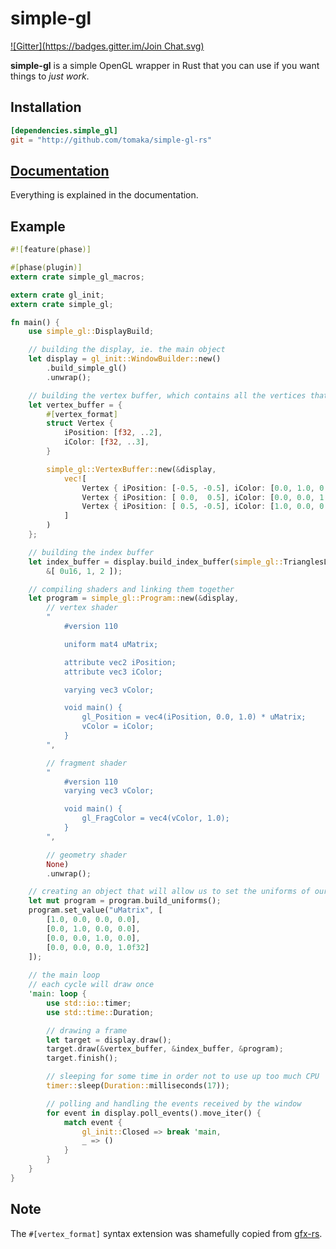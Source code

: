 # simple-gl
[![Gitter](https://badges.gitter.im/Join Chat.svg)](https://gitter.im/tomaka/simple-gl-rs?utm_source=badge&utm_medium=badge&utm_campaign=pr-badge)

**simple-gl** is a simple OpenGL wrapper in Rust that you can use if you want things to *just work*.

## Installation

```toml
[dependencies.simple_gl]
git = "http://github.com/tomaka/simple-gl-rs"
```

## [Documentation](http://rust-ci.org/tomaka/simple-gl-rs/doc/simple_gl/index.html)

Everything is explained in the documentation.

## Example

```rust
#![feature(phase)]

#[phase(plugin)]
extern crate simple_gl_macros;

extern crate gl_init;
extern crate simple_gl;

fn main() {
    use simple_gl::DisplayBuild;

    // building the display, ie. the main object
    let display = gl_init::WindowBuilder::new()
        .build_simple_gl()
        .unwrap();

    // building the vertex buffer, which contains all the vertices that we will draw
    let vertex_buffer = {
        #[vertex_format]
        struct Vertex {
            iPosition: [f32, ..2],
            iColor: [f32, ..3],
        }

        simple_gl::VertexBuffer::new(&display, 
            vec![
                Vertex { iPosition: [-0.5, -0.5], iColor: [0.0, 1.0, 0.0] },
                Vertex { iPosition: [ 0.0,  0.5], iColor: [0.0, 0.0, 1.0] },
                Vertex { iPosition: [ 0.5, -0.5], iColor: [1.0, 0.0, 0.0] },
            ]
        )
    };

    // building the index buffer
    let index_buffer = display.build_index_buffer(simple_gl::TrianglesList,
        &[ 0u16, 1, 2 ]);

    // compiling shaders and linking them together
    let program = simple_gl::Program::new(&display,
        // vertex shader
        "
            #version 110

            uniform mat4 uMatrix;

            attribute vec2 iPosition;
            attribute vec3 iColor;

            varying vec3 vColor;

            void main() {
                gl_Position = vec4(iPosition, 0.0, 1.0) * uMatrix;
                vColor = iColor;
            }
        ",

        // fragment shader
        "
            #version 110
            varying vec3 vColor;

            void main() {
                gl_FragColor = vec4(vColor, 1.0);
            }
        ",

        // geometry shader
        None)
        .unwrap();

    // creating an object that will allow us to set the uniforms of our shaders
    let mut program = program.build_uniforms();
    program.set_value("uMatrix", [
        [1.0, 0.0, 0.0, 0.0],
        [0.0, 1.0, 0.0, 0.0],
        [0.0, 0.0, 1.0, 0.0],
        [0.0, 0.0, 0.0, 1.0f32]
    ]);
    
    // the main loop
    // each cycle will draw once
    'main: loop {
        use std::io::timer;
        use std::time::Duration;

        // drawing a frame
        let target = display.draw();
        target.draw(&vertex_buffer, &index_buffer, &program);
        target.finish();

        // sleeping for some time in order not to use up too much CPU
        timer::sleep(Duration::milliseconds(17));

        // polling and handling the events received by the window
        for event in display.poll_events().move_iter() {
            match event {
                gl_init::Closed => break 'main,
                _ => ()
            }
        }
    }
}
```

## Note

The `#[vertex_format]` syntax extension was shamefully copied from [gfx-rs](https://github.com/gfx-rs/gfx-rs).
